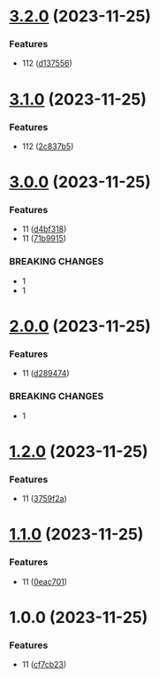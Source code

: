 # [3.2.0](https://github.com/dongjak-types/table-ts/compare/v3.1.0...v3.2.0) (2023-11-25)


### Features

* 112 ([d137556](https://github.com/dongjak-types/table-ts/commit/d137556975a76d5076046fde6ab64eb37fa1c3cc))

# [3.1.0](https://github.com/dongjak-types/table-ts/compare/v3.0.0...v3.1.0) (2023-11-25)


### Features

* 112 ([2c837b5](https://github.com/dongjak-types/table-ts/commit/2c837b5fd993124ca9a66198fc7f8f4eb0b0ad66))

# [3.0.0](https://github.com/dongjak-types/table-ts/compare/v2.0.0...v3.0.0) (2023-11-25)


### Features

* 11 ([d4bf318](https://github.com/dongjak-types/table-ts/commit/d4bf318a568517bb7b579596d507ba1f36fe45d1))
* 11 ([71b9915](https://github.com/dongjak-types/table-ts/commit/71b9915882e5b9e839f3da1def0ed55540890414))


### BREAKING CHANGES

* 1
* 1

# [2.0.0](https://github.com/dongjak-types/table-ts/compare/v1.2.0...v2.0.0) (2023-11-25)


### Features

* 11 ([d289474](https://github.com/dongjak-types/table-ts/commit/d28947446c32a6d25feed614eaebbf10c473ec5d))


### BREAKING CHANGES

* 1

# [1.2.0](https://github.com/dongjak-types/table-ts/compare/v1.1.0...v1.2.0) (2023-11-25)


### Features

* 11 ([3759f2a](https://github.com/dongjak-types/table-ts/commit/3759f2af69444a0ac9b28e5e4b4da1728553ef3e))

# [1.1.0](https://github.com/dongjak-types/table-ts/compare/v1.0.0...v1.1.0) (2023-11-25)


### Features

* 11 ([0eac701](https://github.com/dongjak-types/table-ts/commit/0eac7013764dce15019c37cfc4eebf53848555c3))

# 1.0.0 (2023-11-25)


### Features

* 11 ([cf7cb23](https://github.com/dongjak-types/table-ts/commit/cf7cb23bd59ac966d1aeef1e0c8295b786384675))
